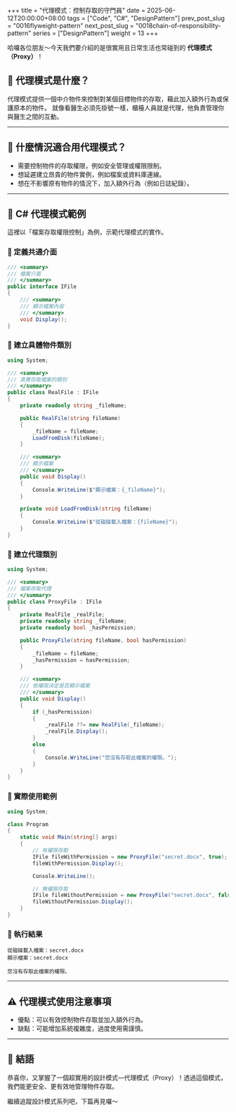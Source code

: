 +++
title = "代理模式：控制存取的守門員"
date = 2025-06-12T20:00:00+08:00
tags = ["Code", "C#", "DesignPattern"]
prev_post_slug = "0016flyweight-pattern"
next_post_slug = "0018chain-of-responsibility-pattern"
series = ["DesignPattern"]
weight = 13
+++

哈囉各位朋友～今天我們要介紹的是很實用且日常生活也常碰到的 **代理模式（Proxy）**！

## 🌟 代理模式是什麼？

代理模式提供一個中介物件來控制對某個目標物件的存取，藉此加入額外行為或保護原本的物件。
就像看醫生必須先掛號一樣，櫃檯人員就是代理，他負責管理你與醫生之間的互動。

---

## 🤔 什麼情況適合用代理模式？

- 需要控制物件的存取權限，例如安全管理或權限限制。
- 想延遲建立昂貴的物件實例，例如檔案或資料庫連線。
- 想在不影響原有物件的情況下，加入額外行為（例如日誌紀錄）。

---

## 🛂 C# 代理模式範例

這裡以「檔案存取權限控制」為例，示範代理模式的實作。

### 📂 定義共通介面

```csharp
/// <summary>
/// 檔案介面
/// </summary>
public interface IFile
{
    /// <summary>
    /// 顯示檔案內容
    /// </summary>
    void Display();
}
```

### 📄 建立具體物件類別

```csharp
using System;

/// <summary>
/// 真實存取檔案的類別
/// </summary>
public class RealFile : IFile
{
    private readonly string _fileName;

    public RealFile(string fileName)
    {
        _fileName = fileName;
        LoadFromDisk(fileName);
    }

    /// <summary>
    /// 顯示檔案
    /// </summary>
    public void Display()
    {
        Console.WriteLine($"顯示檔案：{_fileName}");
    }

    private void LoadFromDisk(string fileName)
    {
        Console.WriteLine($"從磁碟載入檔案：{fileName}");
    }
}
```

### 🔐 建立代理類別

```csharp
using System;

/// <summary>
/// 檔案存取代理
/// </summary>
public class ProxyFile : IFile
{
    private RealFile _realFile;
    private readonly string _fileName;
    private readonly bool _hasPermission;

    public ProxyFile(string fileName, bool hasPermission)
    {
        _fileName = fileName;
        _hasPermission = hasPermission;
    }

    /// <summary>
    /// 依權限決定是否顯示檔案
    /// </summary>
    public void Display()
    {
        if (_hasPermission)
        {
            _realFile ??= new RealFile(_fileName);
            _realFile.Display();
        }
        else
        {
            Console.WriteLine("您沒有存取此檔案的權限。");
        }
    }
}
```

### 🚀 實際使用範例

```csharp
using System;

class Program
{
    static void Main(string[] args)
    {
        // 有權限存取
        IFile fileWithPermission = new ProxyFile("secret.docx", true);
        fileWithPermission.Display();

        Console.WriteLine();

        // 無權限存取
        IFile fileWithoutPermission = new ProxyFile("secret.docx", false);
        fileWithoutPermission.Display();
    }
}
```

### 🎯 執行結果

```
從磁碟載入檔案：secret.docx
顯示檔案：secret.docx

您沒有存取此檔案的權限。
```

---

## ⚠️ 代理模式使用注意事項

- 優點：可以有效控制物件存取並加入額外行為。
- 缺點：可能增加系統複雜度，過度使用需謹慎。

---

## 🎉 結語

恭喜你，又掌握了一個超實用的設計模式—代理模式（Proxy）！透過這個模式，我們能更安全、更有效地管理物件存取。

繼續追蹤設計模式系列吧，下篇再見囉～
